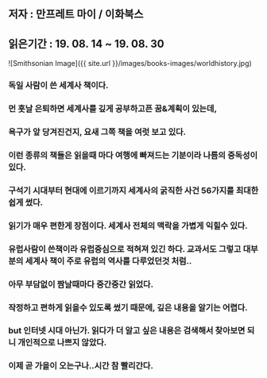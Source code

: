 ## 저자 : 만프레트 마이 / 이화북스

## 읽은기간 : 19. 08. 14 ~ 19. 08. 30

![Smithsonian Image]({{ site.url }}/images/books-images/worldhistory.jpg)

### 독일 사람이 쓴 세계사 책이다.

### 먼 훗날 은퇴하면 세계사를 깊게 공부하고픈 꿈&계획이 있는데,

### 욕구가 앞 당겨진건지, 요새 그쪽 책을 여럿 보고 있다.

### 이런 종류의 책들은 읽을때 마다 여행에 빠져드는 기분이라 나름의 중독성이 있다.

### 구석기 시대부터 현대에 이르기까지 세계사의 굵직한 사건 56가지를 최대한 쉽게 썼다.

### 읽기가 매우 편한게 장점이다. 세계사 전체의 맥락을 가볍게 익힐수 있다.

### 유럽사람이 쓴책이라 유럽중심으로 적혀져 있긴 하다. 교과서도 그렇고 대부분의 세계사 책이 주로 유럽의 역사를 다루었던것 처럼..

### 아무 부담없이 짬날때마다 중간중간 읽었다.

### 작정하고 편하게 읽을수 있도록 썼기 때문에, 깊은 내용을 알기는 어렵다.

### but 인터넷 시대 아닌가. 읽다가 더 알고 싶은 내용은 검색해서 찾아보면 되니 개인적으로 나쁘지 않았다.

### 이제 곧 가을이 오는구나..시간 참 빨리간다.
